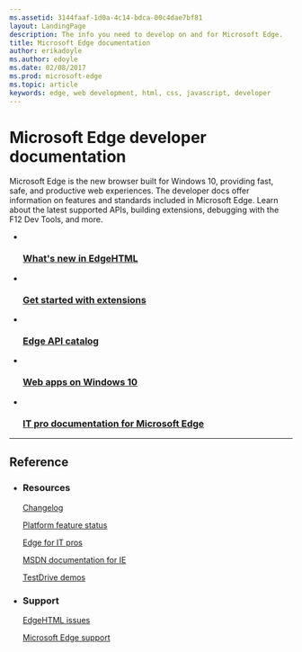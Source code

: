 ```yaml
---
ms.assetid: 3144faaf-1d0a-4c14-bdca-00c4dae7bf81
layout: LandingPage
description: The info you need to develop on and for Microsoft Edge.
title: Microsoft Edge documentation
author: erikadoyle
ms.author: edoyle
ms.date: 02/08/2017
ms.prod: microsoft-edge
ms.topic: article
keywords: edge, web development, html, css, javascript, developer
---
```

# Microsoft Edge developer documentation

Microsoft Edge is the new browser built for Windows 10, providing fast, safe, and productive web experiences. The developer docs offer information on features and standards included in Microsoft Edge. Learn about the latest supported APIs, building extensions, debugging with the F12 Dev Tools, and more.
<ul class="panelContent cardsFTitle">
    <li>
        <a href="/microsoft-edge/dev-guide">
        <div class="cardSize">
            <div class="cardPadding">
                <div class="card">
                    <div class="cardImageOuter">
                        <div class="cardImage">
                            <img src="/media/landing/windows/win_edge-1.svg" alt="" />
                        </div>
                    </div>
                    <div class="cardText">
                        <h3>What's new in EdgeHTML</h3>
                    </div>
                </div>
            </div>
        </div>
        </a>
    </li>
    <li>
        <a href="/microsoft-edge/extensions/getting-started">
        <div class="cardSize">
            <div class="cardPadding">
                <div class="card">
                    <div class="cardImageOuter">
                        <div class="cardImage">
                            <img src="/media/landing/windows/win_edge-2.svg" alt="" />
                        </div>
                    </div>
                    <div class="cardText">
                        <h3>Get started with extensions</h3>
                    </div>
                </div>
            </div>
        </div>
        </a>
    </li>
    <li>
        <a href="https://developer.microsoft.com/microsoft-edge/platform/catalog/">
        <div class="cardSize">
            <div class="cardPadding">
                <div class="card">
                    <div class="cardImageOuter">
                        <div class="cardImage">
                            <img src="/media/landing/windows/win_edge-3.svg" alt="" />
                        </div>
                    </div>
                    <div class="cardText">
                        <h3>Edge API catalog</h3>
                    </div>
                </div>
            </div>
        </div>
        </a>
    </li>
    <li>
        <a href="https://developer.microsoft.com/windows/bridges/hosted-web-apps">
        <div class="cardSize">
            <div class="cardPadding">
                <div class="card">
                    <div class="cardImageOuter">
                        <div class="cardImage">
                            <img src="/media/common/windows/win_edge-4.svg" alt="" />
                        </div>
                    </div>
                    <div class="cardText">
                        <h3>Web apps on Windows 10</h3>
                    </div>
                </div>
            </div>
        </div>
        </a>
    </li>
    <li>
        <a href="/microsoft-edge/deploy">
        <div class="cardSize">
            <div class="cardPadding">
                <div class="card">
                    <div class="cardImageOuter">
                        <div class="cardImage">
                            <img src="/media/common/logo_edge.svg" alt="" />
                        </div>
                    </div>
                    <div class="cardText">
                        <h3>IT pro documentation for Microsoft Edge</h3>
                    </div>
                </div>
            </div>
        </div>
        </a>
    </li>
</ul>

---

<h2>Reference</h2>
<ul class="panelContent cardsW">
    <li>
        <div class="cardSize">
            <div class="cardPadding">
                <div class="card">
                    <div class="cardText">
                        <h3>Resources</h3>
                        <p><a href="https://developer.microsoft.com/microsoft-edge/platform/changelog/">Changelog</a></p>
                        <p><a href="https://developer.microsoft.com/microsoft-edge/platform/status/">Platform feature status</a></p>
                        <p><a href="https://technet.microsoft.com/itpro/microsoft-edge/">Edge for IT pros</a></p>
                        <p><a href="https://msdn.microsoft.com/library/hh772401(v=vs.85).aspx">MSDN documentation for IE</a></p>
                        <p><a href="https://developer.microsoft.com/microsoft-edge/testdrive/">TestDrive demos</a></p>
                        </div>
                    </div>
                </div>
            </div>
    </li>
    <li>
        <div class="cardSize">
            <div class="cardPadding">
                <div class="card">
                    <div class="cardText">
                        <h3>Support</h3>
                        <p><a href="https://developer.microsoft.com/microsoft-edge/platform/issues/">EdgeHTML issues</a></p>
                        <p><a href="https://support.microsoft.com/products/microsoft-edge">Microsoft Edge support</a></p>
                    </div>
                </div>
            </div>
        </div>
    </li>
</ul>
